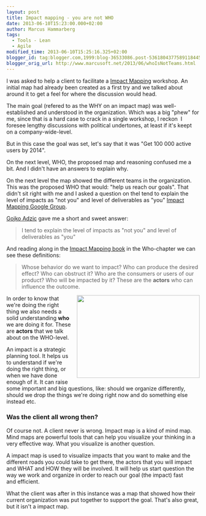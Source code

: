 ```yaml
---
layout: post
title: Impact mapping - you are not WHO
date: 2013-06-10T15:23:00.000+02:00
author: Marcus Hammarberg
tags:
  - Tools - Lean
  - Agile
modified_time: 2013-06-10T15:25:16.325+02:00
blogger_id: tag:blogger.com,1999:blog-36533086.post-5361804377589118445
blogger_orig_url: http://www.marcusoft.net/2013/06/whoIsNotTeams.html
---
```



<div dir="ltr" style="text-align: left;" trbidi="on">

I was asked to help a client to facilitate a
<a href="http://impactmapping.org/" target="_blank">Impact Mapping</a>
workshop. An initial map had already been created as a first try and we
talked about around it to get a feel for where the discussion would
head.

The main goal (refered to as the WHY on an impact map) was
well-established and understood in the organization. Which was a big
"phew" for me, since that is a hard case to crack in a single workshop,
I reckon  I foresee lengthy discussions with political undertones, at
least if it's keept on a company-wide-level.

But in this case the goal was set, let's say that it was "Get 100 000
active users by 2014".

On the next level, WHO, the proposed map and reasoning confused me a
bit. And I didn't have an answers to explain why.

On the next level the map showed the different
teams in the organization. This was the proposed WHO that would: "help
us reach our goals". That didn't sit right with me and I asked a
question on theI tend to explain the level of impacts as "not you" and
level of deliverables as "you"
<a href="https://groups.google.com/forum/#!forum/impact-mapping"
target="_blank">Impact Mapping Google Group</a>.

<a href="http://gojko.net/" target="_blank">Gojko Adzic</a> gave me a
short and sweet answer:

> I tend to explain the level of impacts as "not you" and level of
> deliverables as "you"

And reading along in the
<a href="http://impactmapping.org/book.php" target="_blank">Impact
Mapping book</a> in the Who-chapter we can see these definitions:

> Whose behavior do we want to impact? Who can produce the desired
> effect? Who can obstruct it? Who are the consumers or users of our
> product? Who will be impacted by it? These are the **actors** who can
> influence the outcome.

<div class="separator" style="clear: both; text-align: center;">

<a href="http://impactmapping.org/site/map.png" data-imageanchor="1"
style="clear: right; float: right; margin-bottom: 1em; margin-left: 1em;"><img
src="http://impactmapping.org/site/map.png" data-border="0" width="320"
height="216" /></a>

</div>

In order to know that we're doing the right thing we also needs a solid
understanding **who** we are doing it for. These are **actors** that we
talk about on the WHO-level.

An impact is a strategic planning tool. It helps us to understand if
we're doing the right thing, or when we have done enough of it. It can
raise some important and big questions, like: should we organize
differently, should we drop the things we're doing right now and do
something else instead etc.

### Was the client all wrong then?

Of course not. A client never is wrong. Impact map is a kind of mind
map. Mind maps are powerful tools that can help you visualize your
thinking in a very effective way. What you visualize is another
question.

A impact map is used to visualize impacts that you want to make and the
different roads you could take to get there, the actors that you will
impact and WHAT and HOW they will be involved. It will help us start
question the way we work and organize in order to reach our goal (the
impact) fast and efficient.

What the client was after in this instance was a map that showed how
their current organization was put together to support the goal. That's
also great, but it isn't a impact map.
</div>
